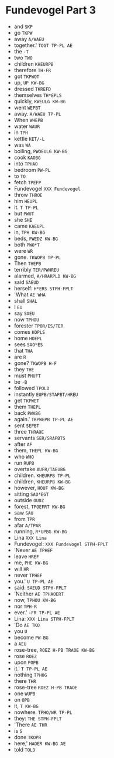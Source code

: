# Fundevogel Part 3

* and `SKP`
* go `TKPW`
* away `A/WAEU`
* together.' `TOGT TP-PL AE`
* the `-T`
* two `TWO`
* children `KHEURPB`
* therefore `TH-FR`
* got `TKPWOT`
* up, `UP KW-BG`
* dressed `TKREFD`
* themselves `TH*EPLS`
* quickly, `KWEULG KW-BG`
* went `WEPBT`
* away. `A/WAEU TP-PL`
* When `WHEPB`
* water `WAUR`
* in `TPH`
* kettle `KET/-L`
* was `WA`
* boiling, `PWOEULG KW-BG`
* cook `KAOBG`
* into `TPHAO`
* bedroom `PW-PL`
* to `TO`
* fetch `TPEFP`
* Fundevogel `XXX Fundevogel`
* throw `THROE`
* him `HEUPL`
* it. `T TP-PL`
* but `PWUT`
* she `SHE`
* came `KAEUPL`
* in, `TPH KW-BG`
* beds, `PWEDZ KW-BG`
* both `PWO*T`
* were `WR`
* gone. `TKWOPB TP-PL`
* Then `THEPB`
* terribly `TER/PWHREU`
* alarmed, `A/HRARPLD KW-BG`
* said `SAEUD`
* herself: `H*ERS STPH-FPLT`
* 'What `AE WHA`
* shall `SHAL`
* I `EU`
* say `SAEU`
* now `TPHOU`
* forester `TPOR/ES/TER`
* comes `KOPLS`
* home `HOEPL`
* sees `SAO*ES`
* that `THA`
* are `R`
* gone? `TKWOPB H-F`
* they `THE`
* must `PHUFT`
* be `-B`
* followed `TPOLD`
* instantly `EUPB/STAPBT/HREU`
* get `TKPWET`
* them `THEPL`
* back `PWABG`
* again.' `TKPWEPB TP-PL AE`
* sent `SEPBT`
* three `THRAOE`
* servants `SER/SRAPBTS`
* after `AF`
* them, `THEPL KW-BG`
* who `WHO`
* run `RUPB`
* overtake `AUFR/TAEUBG`
* children. `KHEURPB TP-PL`
* children, `KHEURPB KW-BG`
* however, `HOUF KW-BG`
* sitting `SAO*EGT`
* outside `OUDZ`
* forest, `TPOEFRT KW-BG`
* saw `SAU`
* from `TPR`
* afar `A/TPAR`
* running, `R*UPBG KW-BG`
* Lina `XXX Lina`
* Fundevogel: `XXX Fundevogel STPH-FPLT`
* 'Never `AE TPHEF`
* leave `HREF`
* me, `PHE KW-BG`
* will `HR`
* never `TPHEF`
* you.' `U TP-PL AE`
* said: `SAEUD STPH-FPLT`
* 'Neither `AE TPHAOERT`
* now, `TPHOU KW-BG`
* nor `TPH-R`
* ever.' `-FR TP-PL AE`
* Lina: `XXX Lina STPH-FPLT`
* 'Do `AE TKO`
* you `U`
* become `PW-BG`
* a `AEU`
* rose-tree, `ROEZ H-PB TRAOE KW-BG`
* rose `ROEZ`
* upon `POPB`
* it.' `T TP-PL AE`
* nothing `TPHOG`
* there `THR`
* rose-tree `ROEZ H-PB TRAOE`
* one `WUPB`
* on `OPB`
* it, `T KW-BG`
* nowhere. `TPHO/WR TP-PL`
* they: `THE STPH-FPLT`
* 'There `AE THR`
* is `S`
* done `TKOPB`
* here,' `HAOER KW-BG AE`
* told `TOLD`
